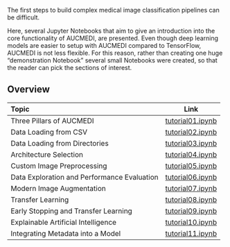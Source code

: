 The first steps to build complex medical image classification pipelines can be difficult.

Here, several Jupyter Notebooks that aim to give an introduction into the core functionality of AUCMEDI, are presented.
Even though deep learning models are easier to setup with AUCMEDI compared to TensorFlow, AUCMEDI is not less flexible.
For this reason, rather than creating one huge “demonstration Notebook” several small Notebooks were created, so that the reader can pick the sections of interest.

## Overview

| Topic | Link  |
|:------|:-----:|
| Three Pillars of AUCMEDI | [tutorial01.ipynb](https://github.com/frankkramer-lab/aucmedi/blob/master/examples/tutorials/Augmentation.ipynb) |
| Data Loading from CSV | [tutorial02.ipynb](https://github.com/frankkramer-lab/aucmedi/blob/master/examples/tutorials/dataLoadingFromCSV.ipynb) |
| Data Loading from Directories | [tutorial03.ipynb](https://github.com/frankkramer-lab/aucmedi/blob/master/examples/tutorials/dataLoadingFromDirectory.ipynb) |
| Architecture Selection | [tutorial04.ipynb](https://github.com/frankkramer-lab/aucmedi/blob/master/examples/tutorials/CustomArchitecture.ipynb) |
| Custom Image Preprocessing | [tutorial05.ipynb](https://github.com/frankkramer-lab/aucmedi/blob/master/examples/tutorials/CustomSubfunction.ipynb) |
| Data Exploration and Performance Evaluation | [tutorial06.ipynb](https://github.com/frankkramer-lab/aucmedi/blob/master/examples/tutorials/DataAndResultExploration.ipynb) |
| Modern Image Augmentation | [tutorial07.ipynb](https://github.com/frankkramer-lab/aucmedi/blob/master/examples/tutorials/Augmentation.ipynb) |
| Transfer Learning | [tutorial08.ipynb](https://github.com/frankkramer-lab/aucmedi/blob/master/examples/tutorials/Transferlearning.ipynb) |
| Early Stopping and Transfer Learning | [tutorial09.ipynb](https://github.com/frankkramer-lab/aucmedi/blob/master/examples/tutorials/EarlyStoppingAndTransferlearning.ipynb) |
| Explainable Artificial Intelligence | [tutorial10.ipynb](https://github.com/frankkramer-lab/aucmedi/blob/master/examples/tutorials/XAI.ipynb) |
| Integrating Metadata into a Model | [tutorial11.ipynb](https://github.com/frankkramer-lab/aucmedi/blob/master/examples/tutorials/Metadata.ipynb) |
